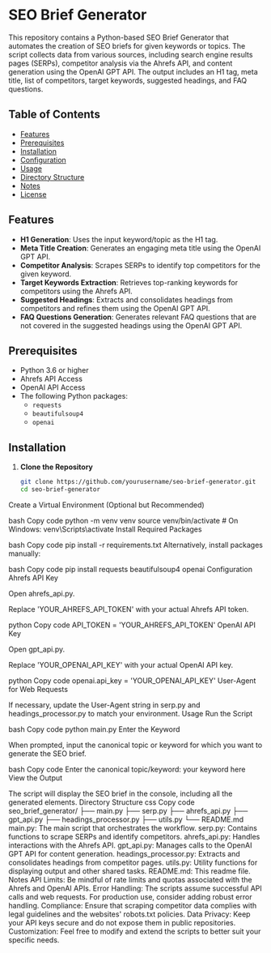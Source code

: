 # SEO Brief Generator

This repository contains a Python-based SEO Brief Generator that automates the creation of SEO briefs for given keywords or topics. The script collects data from various sources, including search engine results pages (SERPs), competitor analysis via the Ahrefs API, and content generation using the OpenAI GPT API. The output includes an H1 tag, meta title, list of competitors, target keywords, suggested headings, and FAQ questions.

## Table of Contents

- [Features](#features)
- [Prerequisites](#prerequisites)
- [Installation](#installation)
- [Configuration](#configuration)
- [Usage](#usage)
- [Directory Structure](#directory-structure)
- [Notes](#notes)
- [License](#license)

## Features

- **H1 Generation**: Uses the input keyword/topic as the H1 tag.
- **Meta Title Creation**: Generates an engaging meta title using the OpenAI GPT API.
- **Competitor Analysis**: Scrapes SERPs to identify top competitors for the given keyword.
- **Target Keywords Extraction**: Retrieves top-ranking keywords for competitors using the Ahrefs API.
- **Suggested Headings**: Extracts and consolidates headings from competitors and refines them using the OpenAI GPT API.
- **FAQ Questions Generation**: Generates relevant FAQ questions that are not covered in the suggested headings using the OpenAI GPT API.

## Prerequisites

- Python 3.6 or higher
- Ahrefs API Access
- OpenAI API Access
- The following Python packages:
  - `requests`
  - `beautifulsoup4`
  - `openai`

## Installation

1. **Clone the Repository**

   ```bash
   git clone https://github.com/yourusername/seo-brief-generator.git
   cd seo-brief-generator
Create a Virtual Environment (Optional but Recommended)

bash
Copy code
python -m venv venv
source venv/bin/activate  # On Windows: venv\Scripts\activate
Install Required Packages

bash
Copy code
pip install -r requirements.txt
Alternatively, install packages manually:

bash
Copy code
pip install requests beautifulsoup4 openai
Configuration
Ahrefs API Key

Open ahrefs_api.py.

Replace 'YOUR_AHREFS_API_TOKEN' with your actual Ahrefs API token.

python
Copy code
API_TOKEN = 'YOUR_AHREFS_API_TOKEN'
OpenAI API Key

Open gpt_api.py.

Replace 'YOUR_OPENAI_API_KEY' with your actual OpenAI API key.

python
Copy code
openai.api_key = 'YOUR_OPENAI_API_KEY'
User-Agent for Web Requests

If necessary, update the User-Agent string in serp.py and headings_processor.py to match your environment.
Usage
Run the Script

bash
Copy code
python main.py
Enter the Keyword

When prompted, input the canonical topic or keyword for which you want to generate the SEO brief.

bash
Copy code
Enter the canonical topic/keyword: your keyword here
View the Output

The script will display the SEO brief in the console, including all the generated elements.
Directory Structure
css
Copy code
seo_brief_generator/
├── main.py
├── serp.py
├── ahrefs_api.py
├── gpt_api.py
├── headings_processor.py
├── utils.py
└── README.md
main.py: The main script that orchestrates the workflow.
serp.py: Contains functions to scrape SERPs and identify competitors.
ahrefs_api.py: Handles interactions with the Ahrefs API.
gpt_api.py: Manages calls to the OpenAI GPT API for content generation.
headings_processor.py: Extracts and consolidates headings from competitor pages.
utils.py: Utility functions for displaying output and other shared tasks.
README.md: This readme file.
Notes
API Limits: Be mindful of rate limits and quotas associated with the Ahrefs and OpenAI APIs.
Error Handling: The scripts assume successful API calls and web requests. For production use, consider adding robust error handling.
Compliance: Ensure that scraping competitor data complies with legal guidelines and the websites' robots.txt policies.
Data Privacy: Keep your API keys secure and do not expose them in public repositories.
Customization: Feel free to modify and extend the scripts to better suit your specific needs.
